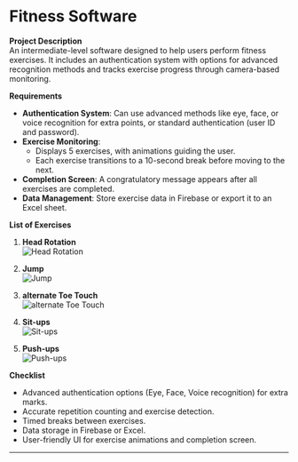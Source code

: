 # Fitness Software

**Project Description**  
An intermediate-level software designed to help users perform fitness exercises. It includes an authentication system with options for advanced recognition methods and tracks exercise progress through camera-based monitoring.

**Requirements**

- **Authentication System**: Can use advanced methods like eye, face, or voice recognition for extra points, or standard authentication (user ID and password).
- **Exercise Monitoring**:
  - Displays 5 exercises, with animations guiding the user.
  - Each exercise transitions to a 10-second break before moving to the next.
- **Completion Screen**: A congratulatory message appears after all exercises are completed.
- **Data Management**: Store exercise data in Firebase or export it to an Excel sheet.

**List of Exercises**

1. **Head Rotation**  
   ![Head Rotation](https://www.fabhow.com/wp-content/uploads/2018/09/neck-rotation-stiff-neck.gif)

2. **Jump**  
   ![Jump](https://mir-s3-cdn-cf.behance.net/project_modules/max_1200/6e20ba80486129.5ce2e67ba3555.gif)

3. **alternate Toe Touch**  
   ![alternate Toe Touch](https://www.spotebi.com/wp-content/uploads/2015/02/bent-over-twist-exercise-illustration.gif)

4. **Sit-ups**  
   ![Sit-ups](https://i.gifer.com/VUFn.gif)

5. **Push-ups**  
   ![Push-ups](https://mir-s3-cdn-cf.behance.net/project_modules/fs/294d6b51295485.58e8c1fd69876.gif)

**Checklist**

- Advanced authentication options (Eye, Face, Voice recognition) for extra marks.
- Accurate repetition counting and exercise detection.
- Timed breaks between exercises.
- Data storage in Firebase or Excel.
- User-friendly UI for exercise animations and completion screen.

---
